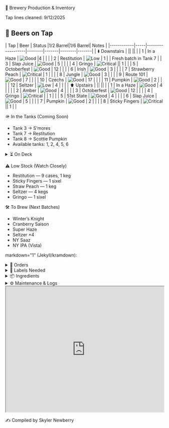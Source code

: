 🍻 Brewery Production & Inventory

Tap lines cleaned: 9/12/2025
## 🍺 Beers on Tap  

 | Tap | Beer             | Status |1/2 Barrel|1/6 Barrel| Notes |
|------------|-----|------------------|--------|-------|--------|-------|
| ⬇️ Downstairs     |        ||  ||  |
| 1   | In a Haze        | ![Good](https://img.shields.io/badge/Stock-Good-green) |4   | |  |
| 2   | Restitution       | ![Low](https://img.shields.io/badge/Stock-Low-yellow) | 1  |  | Fresh batch in Tank 7 |
| 3   | Slap Juice        | ![Good](https://img.shields.io/badge/Stock-Good-green) | 5   | |  |
| 4   | Gringo            | ![Critical](https://img.shields.io/badge/Stock-Critical-red) || 1    |  |
| 5   | Octoberfest       | ![Good](https://img.shields.io/badge/Stock-Good-green) | 12  |  |  |
| 6   | Irish             | ![Good](https://img.shields.io/badge/Stock-Good-green) | 3  |  |  |
| 7   | Strawberry Peach  | ![Critical](https://img.shields.io/badge/Stock-Critical-red)  | 1  |  |  |
| 8   | Jungle            | ![Good](https://img.shields.io/badge/Stock-Good-green)  | 3 |  |  |
| 9   | Route 101         | ![Good](https://img.shields.io/badge/Stock-Good-green)  | 7  | |  |
| 10  | Czechs            | ![Good](https://img.shields.io/badge/Stock-Good-green)  | 17  |  |  |
| 11  | Pumpkin           | ![Good](https://img.shields.io/badge/Stock-Good-green) |  2  |  |  |
| 12  | Seltzer           | ![Low](https://img.shields.io/badge/Stock-Low-yellow)  | 4  | |  |
| ⬆️ Upstairs      |        ||  ||  |
| 1   | In a Haze        | ![Good](https://img.shields.io/badge/Stock-Good-green) |  4   | |  |
| 2   | Amber             | ![Good](https://img.shields.io/badge/Stock-Good-green)  | 4 |  |  |
| 3   | Octoberfest       | ![Good](https://img.shields.io/badge/Stock-Good-green)  | 12   | |  |
| 4   | Gringo            | ![Critical](https://img.shields.io/badge/Stock-Critical-red)  |  | 1  |  |
| 5   | 51st State        | ![Good](https://img.shields.io/badge/Stock-Good-green)  | 4  | |  |
| 6   | Slap Juice        | ![Good](https://img.shields.io/badge/Stock-Good-green)  | 5  |  |  |
| 7   | Pumpkin           | ![Good](https://img.shields.io/badge/Stock-Good-green)  | 2   | |  |
| 8   | Sticky Fingers    | ![Critical](https://img.shields.io/badge/Stock-Critical-red) ||  1    |  |


🪖 In the Tanks (Coming Soon)

- Tank 3 → S'mores
- Tank 7 → Restitution
- Tank 8 → Scottie Pumpkin
- Available tanks: 1, 2, 4, 5, 6

<details> <summary>⏳ On Deck</summary>
-She’s a Peach (7)
-Road Soda (2 sixels)
-99 Problems (3)
-Mole Stout (3)
-Cider (4 sixels)
-Juicy Haze (2 sixels)
-My Boy Blue (4)
-Jacks (2)
-Founders Sept (7)
-Hindsight (1 sixel)
-Founders Oct (7)
</details>


⚠️ Low Stock (Watch Closely)

- Restitution — 9 cases, 1 keg
- Sticky Fingers — 1 sixel
- Straw Peach — 1 keg
- Seltzer — 4 kegs
- Gringo — 1 sixel

🛠 To Brew (Next Batches)
- Winter’s Knight
- Cranberry Saison
- Super Haze
- Seltzer ×4
- NY Saaz
- NY IPA (Vista)


markdown="1" (Jekyll/kramdown):



<details>
  <summary>📄 Orders</summary>

  <div markdown="1">

- Eagle (10/03): Restitution — 16 kegs, 12 sixels

  </div>
</details> 

<details> <summary>🧻 Labels Needed</summary>

- Upcoming Brews:
  - Winter’s Knight
  - Super Haze
- Inventory:
  - Boston South Irish Stout
  - S’mores
  - New West Coast
  - Founders Sept
  - Cherry Pineapple Sour
</details>
<details> <summary>📦 Ingredients</summary>

Needed:
- Galaxy — 44 lbs
- Amarillo — 44 lbs

<details> <summary>🌿 Hops On Hand</summary>
A–C

- Amarillo —
(5 lbs)

- Azacca —
(33 lbs)

- Centennial —
(221 lbs)

- Chinook —
(5 lbs)

- Citra —
(80 lbs)

D–N

- El Dorado —
(27 lbs)

- Mandarina —
(5 lbs)

- Nugget —
(27 lbs)

- NY Chinook —
(11 lbs)

S–Z

- Saaz —
(11 lbs)

- Simcoe —
(33 lbs)

- Vallestia —
(38 lbs)

- Warrior —
(5 lbs)

- Zeus —
(33 lbs)

- 32 DE 2021 —
(11 lbs)

</details>
</details>

<details>
  <summary>⚙️ Maintenance & Logs</summary>

  <div markdown="1">

### ❄️ Glycol Chiller Log

| Date       | Event |
|------------|-------|
| 2025-09-01 | Chiller off → glycol very low, topped off with glycol + water, restarted. |
| 2025-05-27 | New set of fuses received, waiting to install (pump bypassed). |

---

### 🔥 Kettle Log

| Date       | Event |
|------------|-------|
| 2025-09-22 | Accidentally left boils on → burn tops. Second brew proceeding. Investigating with caustic + acid cycle. |

---

### 🧊 Big Cooler Log

| Date       | Event |
|------------|-------|
| 2025-10-02 | Temp check — 40°F (normal). |

  </div>
</details>


<iframe 
  src="https://docs.google.com/spreadsheets/d/e/2PACX-1vTn3XrnFcps7_xm4HBCDfHCss0DB0Wwd5DRlXGxvE4hk9Nc_Hw8-6HuB6LS7p09BlOP44FhL_ByR1kQ/pubhtml?widget=true&amp;headers=false" 
  width="100%" 
  height="400">
  </iframe>

✍️ Compiled by Skyler Newberry
